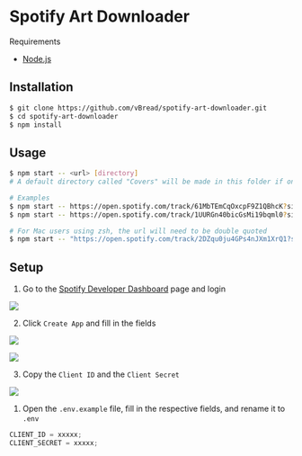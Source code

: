 # Spotify Art Downloader

Requirements

-   [Node.js](https://nodejs.org/)

## Installation

```sh
$ git clone https://github.com/vBread/spotify-art-downloader.git
$ cd spotify-art-downloader
$ npm install
```

## Usage

```sh
$ npm start -- <url> [directory]
# A default directory called "Covers" will be made in this folder if one isn't specified

# Examples
$ npm start -- https://open.spotify.com/track/61MbTEmCqOxcpF9Z1QBhcK?si=Zv7TP3_BTGWut0HQ5cXcrw
$ npm start -- https://open.spotify.com/track/1UURGn40bicGsMi19bqml0?si=Zsmwf8IfR0uZRvWmobj2Ug ~/Downloads

# For Mac users using zsh, the url will need to be double quoted
$ npm start -- "https://open.spotify.com/track/2DZqu0ju4GPs4nJXm1XrQ1?si=ZvmWL8PySjOm9xBJH24nCA"
```

## Setup

1. Go to the [Spotify Developer Dashboard](https://developer.spotify.com/dashboard/login) page and login

<img src="https://imgur.com/SatR1rH.png"></img>

2. Click `Create App` and fill in the fields

<img src="https://imgur.com/TXwKj8K.png"></img>

<img src="https://imgur.com/Q3RrLxo.png"></img>

3. Copy the `Client ID` and the `Client Secret`

<img src="https://imgur.com/8M4WoUQ.png"></img>

1. Open the `.env.example` file, fill in the respective fields, and rename it to `.env`

```js
CLIENT_ID = xxxxx;
CLIENT_SECRET = xxxxx;
```
